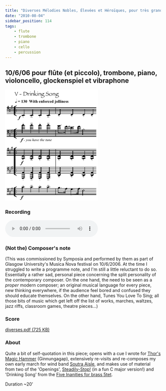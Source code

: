 ```yaml
---
title: "Diverses Mélodies Nobles, Élevées et Héroïques, pour très grand ensemble"
date: "2010-08-04"
sidebar_position: 114
tags:
    - flute
    - trombone
    - piano
    - cello
    - percussion
---
```


## 10/6/06 pour flûte (et piccolo), trombone, piano, violoncello, glockenspiel et vibraphone

![Extract from the score](../../static/img/diverses.png "Extract from the score")

### Recording

<audio controls>
  <source src="/diverses.mp3"/>
</audio>

### (Not the) Composer's note

(This was commissioned by Symposia and performed by them as part of Glasgow University's Musica Nova festival on 10/6/2006. At the time I struggled to write a programme note, and I'm still a little reluctant to do so. Essentially a rather sad, personal piece concerning the split personality of the contemporary composer. On the one hand, the need to be seen as a *proper* modern composer; an original musical language for every piece, new thinking everywhere, if the audience feel bored and confused they should educate themselves. On the other hand, Tunes You Love To Sing; all those bits of music which get left off the list of works, marches, waltzes, jazz riffs, classroom games, theatre pieces…)

### Score

[diverses.pdf (725 KB)](pathname:///catalog/diverses.pdf)

### About

Quite a bit of self-quotation in this piece; opens with a cue I wrote for [Thor's Magic Hammer](thor) (Ginnungagap), extensively re-visits and re-composes my own early march for wind band [Soutra Aisle](soutra), and makes use of material from two of the 'Openings', [Steadily-Stop!](steadily) (in a fun C major version!) and 'Drinking Song' from the [Five Inanities for brass 5tet](inane).


Duration ~20'
